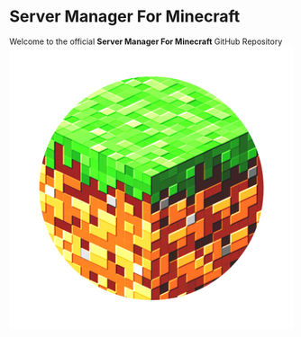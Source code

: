# Server Manager For Minecraft
Welcome to the official **Server Manager For Minecraft** GitHub Repository
![Icon](./logo.png)
